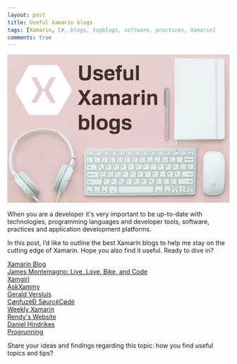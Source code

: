 ```yaml
---
layout: post
title: Useful Xamarin blogs
tags: [Xamarin, C#, blogs, topblogs, software, practices, Xamarin]
comments: true
---
```


![screenshot](/images/2020-12-12-Useful-Xamarin-blogs/Xamarin-Blogs.png "Xamarin Blogs")

When you are a developer it's very important to be up-to-date with technologies, programming languages and developer tools, software, practices and application development platforms.

In this post, I’d like to outline the best Xamarin blogs to help me stay on the cutting edge of Xamarin. Hope you also find it useful. Ready to dive in?

[Xamarin Blog](https://devblogs.microsoft.com/xamarin/)<br/>
[James Montemagno: Live, Love, Bike, and Code](https://montemagno.com/)<br/>
[Xamgirl](https://xamgirl.com/)<br/>
[AskXammy](https://askxammy.com/)<br/>
[Gerald Versluis](https://blog.verslu.is/)<br/>
[ÇøŋfuzëÐ SøurcëÇødë](https://theconfuzedsourcecode.wordpress.com/)<br/>
[Weekly Xamarin](http://weeklyxamarin.com/)<br/>
[Rendy's Website](http://www.xamboy.com/)<br/>
[Daniel Hindrikes](https://danielhindrikes.se/)<br/>
[Progrunning](https://progrunning.net/)<br/>

Share your ideas and findings regarding this topic: how you find useful topics and tips?